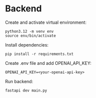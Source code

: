 
# Backend

Create and activate virtual environment:

```
python3.12 -m venv env
source env/bin/activate
```

Install dependencies:

```
pip install -r requirements.txt
```

Create .env file and add OPENAI_API_KEY:

```
OPENAI_API_KEY=<your-openai-api-key>
```

Run backend:

```
fastapi dev main.py
```